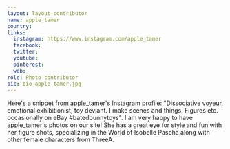 ```yaml
---
layout: layout-contributor
name: apple_tamer
country: 
links:
  instagram: https://www.instagram.com/apple_tamer
  facebook:
  twitter: 
  youtube:
  pinterest: 
  web: 
role: Photo contributor
pic: bio-apple_tamer.jpg
---
```

Here's a snippet from apple_tamer's Instagram profile: "Dissociative voyeur, emotional exhibitionist, toy deviant. I make scenes and things. Figures etc. occasionally on eBay #batedbunnytoys". I am very happy to have apple_tamer's photos on our site! She has a great eye for style and fun with her figure shots, specializing in the World of Isobelle Pascha along with other female characters from ThreeA.